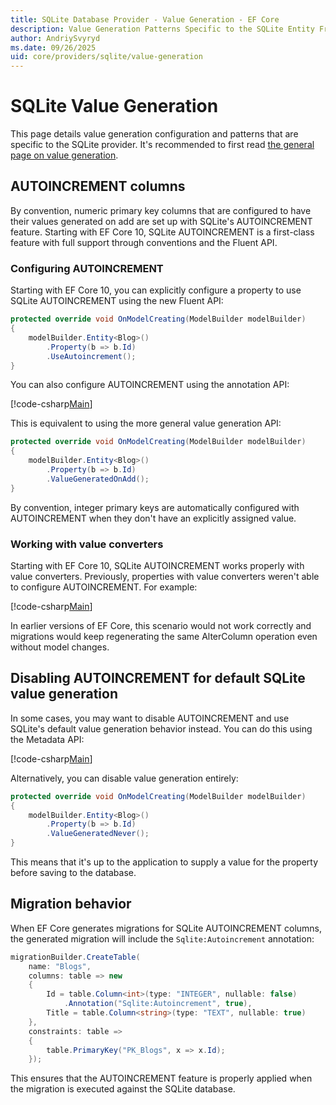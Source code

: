 ```yaml
---
title: SQLite Database Provider - Value Generation - EF Core
description: Value Generation Patterns Specific to the SQLite Entity Framework Core Database Provider
author: AndriySvyryd
ms.date: 09/26/2025
uid: core/providers/sqlite/value-generation
---
```

# SQLite Value Generation

This page details value generation configuration and patterns that are specific to the SQLite provider. It's recommended to first read [the general page on value generation](xref:core/modeling/generated-properties).

## AUTOINCREMENT columns

By convention, numeric primary key columns that are configured to have their values generated on add are set up with SQLite's AUTOINCREMENT feature. Starting with EF Core 10, SQLite AUTOINCREMENT is a first-class feature with full support through conventions and the Fluent API.

### Configuring AUTOINCREMENT

Starting with EF Core 10, you can explicitly configure a property to use SQLite AUTOINCREMENT using the new Fluent API:

```csharp
protected override void OnModelCreating(ModelBuilder modelBuilder)
{
    modelBuilder.Entity<Blog>()
        .Property(b => b.Id)
        .UseAutoincrement();
}
```

You can also configure AUTOINCREMENT using the annotation API:

[!code-csharp[Main](../../../../samples/core/Sqlite/ValueGeneration/SqliteAutoincrement.cs?name=SqliteAutoincrement&highlight=5)]

This is equivalent to using the more general value generation API:

```csharp
protected override void OnModelCreating(ModelBuilder modelBuilder)
{
    modelBuilder.Entity<Blog>()
        .Property(b => b.Id)
        .ValueGeneratedOnAdd();
}
```

By convention, integer primary keys are automatically configured with AUTOINCREMENT when they don't have an explicitly assigned value.

### Working with value converters

Starting with EF Core 10, SQLite AUTOINCREMENT works properly with value converters. Previously, properties with value converters weren't able to configure AUTOINCREMENT. For example:

[!code-csharp[Main](../../../../samples/core/Sqlite/ValueGeneration/SqliteAutoincrementWithValueConverter.cs?name=SqliteAutoincrementWithValueConverter&highlight=6)]

In earlier versions of EF Core, this scenario would not work correctly and migrations would keep regenerating the same AlterColumn operation even without model changes.

## Disabling AUTOINCREMENT for default SQLite value generation

In some cases, you may want to disable AUTOINCREMENT and use SQLite's default value generation behavior instead. You can do this using the Metadata API:

[!code-csharp[Main](../../../../samples/core/Sqlite/ValueGeneration/SqliteValueGenerationStrategyNone.cs?name=SqliteValueGenerationStrategyNone&highlight=5)]

Alternatively, you can disable value generation entirely:

```csharp
protected override void OnModelCreating(ModelBuilder modelBuilder)
{
    modelBuilder.Entity<Blog>()
        .Property(b => b.Id)
        .ValueGeneratedNever();
}
```

This means that it's up to the application to supply a value for the property before saving to the database.

## Migration behavior

When EF Core generates migrations for SQLite AUTOINCREMENT columns, the generated migration will include the `Sqlite:Autoincrement` annotation:

```csharp
migrationBuilder.CreateTable(
    name: "Blogs",
    columns: table => new
    {
        Id = table.Column<int>(type: "INTEGER", nullable: false)
            .Annotation("Sqlite:Autoincrement", true),
        Title = table.Column<string>(type: "TEXT", nullable: true)
    },
    constraints: table =>
    {
        table.PrimaryKey("PK_Blogs", x => x.Id);
    });
```

This ensures that the AUTOINCREMENT feature is properly applied when the migration is executed against the SQLite database.